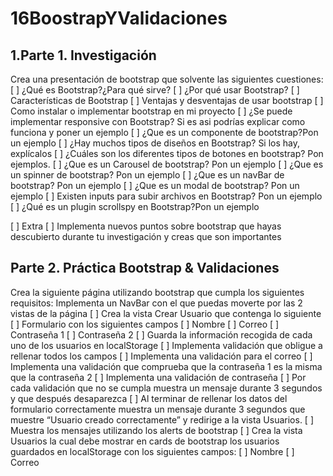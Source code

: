 # 16BoostrapYValidaciones

## 1.Parte 1. Investigación
Crea una presentación de bootstrap que solvente las siguientes cuestiones:
 [ ] ¿Qué es Bootstrap?¿Para qué sirve?
 [ ] ¿Por qué usar Bootstrap?
 [ ] Características de Bootstrap
 [ ] Ventajas y desventajas de usar bootstrap
 [ ] Como instalar o implementar bootstrap en mi proyecto
 [ ] ¿Se puede implementar responsive con Bootstrap? Si es asi podrías explicar como funciona y poner un ejemplo
 [ ] ¿Que es un componente de bootstrap?Pon un ejemplo
 [ ] ¿Hay muchos tipos de diseños en Bootstrap? Si los hay, explícalos
 [ ] ¿Cuáles son los diferentes tipos de botones en bootstrap? Pon ejemplos.
 [ ] ¿Que es un Carousel de bootstrap? Pon un ejemplo
 [ ] ¿Que es un spinner de bootstrap? Pon un ejemplo
 [ ] ¿Que es un navBar de bootstrap? Pon un ejemplo
 [ ] ¿Que es un modal de bootstrap? Pon un ejemplo
 [ ] Existen inputs para subir archivos en Bootstrap? Pon un ejemplo
 [ ] ¿Qué es un plugin scrollspy en Bootstrap?Pon un ejemplo

 [ ] Extra
 [ ] Implementa nuevos puntos sobre bootstrap que hayas descubierto durante tu investigación y creas que son importantes

## Parte 2. Práctica Bootstrap & Validaciones
Crea la siguiente página utilizando bootstrap que cumpla los siguientes requisitos:
Implementa un NavBar con el que puedas moverte por las 2 vistas de la página
 [ ] Crea la vista Crear Usuario que contenga lo siguiente
     [ ] Formulario con los siguientes campos
         [ ] Nombre
         [ ] Correo
         [ ] Contraseña 1
         [ ] Contraseña 2
     [ ] Guarda la información recogida de cada uno de los usuarios en localStorage
     [ ] Implementa validación que obligue a rellenar todos los campos
     [ ] Implementa una validación para el correo
     [ ] Implementa una validación que comprueba que la contraseña 1 es la misma que la contraseña 2
     [ ] Implementa una validación de contraseña
     [ ] Por cada validación que no se cumpla muestra un mensaje durante 3 segundos y que después desaparezca
     [ ] Al terminar de rellenar los datos del formulario correctamente muestra un mensaje durante 3 segundos que muestre “Usuario creado correctamente” y redirige a la vista Usuarios.
     [ ] Muestra los mensajes utilizando los alerts de bootstrap
 [ ] Crea la vista Usuarios la cual debe mostrar en cards de bootstrap los usuarios guardados en localStorage con los siguientes campos:
     [ ] Nombre
     [ ] Correo

